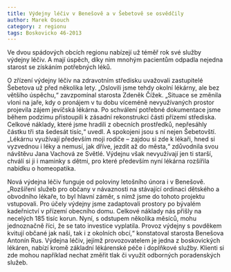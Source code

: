 ```yaml
---
title: Výdejny léčiv v Benešově a v Šebetově se osvědčily
author: Marek Osouch
category: z regionu
tags: Boskovicko 46-2013
---
```


Ve dvou spádových obcích regionu nabízejí už téměř rok své služby výdejny léčiv. A mají úspěch, díky nim mnohým pacientům odpadla nejedna starost se získáním potřebných léků.

O zřízení výdejny léčiv na zdravotním středisku uvažovali zastupitelé Šebetova už před několika lety. „Oslovili jsme tehdy okolní lékárny, ale bez většího úspěchu,“ zavzpomínal starosta Zdeněk Čížek. „Situace se změnila vloni na jaře, kdy o pronájem v tu dobu víceméně nevyužívaných prostor projevila zájem jevíčská lékárna. Po schválení potřebné dokumentace jsme během podzimu přistoupili k zásadní rekonstrukci části přízemí střediska. Celkové náklady, které jsme hradili z obecních prostředků, nepřesáhly částku tři sta šedesát tisíc,“ uvedl. A spokojeni jsou s ní nejen Šebetovští. „Lékárnu využívají především moji rodiče – zajdou si zde k lékaři, hned si vyzvednou i léky a nemusí, jak dříve, jezdit až do města,“ zdůvodnila svou návštěvu Jana Vachová ze Světlé. Výdejnu však nevyužívají jen ti starší, chválí si ji i maminky s dětmi, pro které především nyní lékárna rozšířila nabídku o homeopatika.

Nová výdejna léčiv funguje od poloviny letošního února i v Benešově. „Rozšíření služeb pro občany v návaznosti na stávající ordinaci dětského a obvodního lékaře, to byl hlavní záměr, s nímž jsme do tohoto projektu vstupovali. Pro účely výdejny jsme zadaptovali prostory po bývalém kadeřnictví v přízemí obecního domu. Celkové náklady nás přišly na necelých 185 tisíc korun. Nyní, s odstupem několika měsíců, mohu jednoznačně říci, že se tato investice vyplatila. Provoz výdejny s povděkem kvitují občané jak naši, tak i z okolních obcí,“ konstatoval starosta Benešova Antonín Rus. Výdejna léčiv, jejímž provozovatelem je jedna z boskovických lékáren, nabízí kromě základní lékárenské péče i doplňkové služby. Klienti si zde mohou například nechat změřit tlak či využít odborných poradenských služeb.